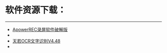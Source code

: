 # 软件资源下载：
---

+ [ApowerREC录屏软件破解版](./files/ApowerREC1.3.4.4.rar)
+ 
+ [天若OCR文字识别V4.48](./files/天若OCR文字识别V4.48.zip)
+ 
